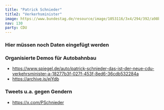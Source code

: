 ```yaml
---
title: "Patrick Schnieder"
title2: "Verkerhsminister"
image: https://www.bundestag.de/resource/image/1053116/3x4/294/392/a98b3ef5c6358767118e708651b9cbdf/BFF589930B0BB32AAB4D802A6163987D/schnieder_patrick_gross.jpg
nav: 130
party: CDU
---
```


### Hier müssen noch Daten eingefügt werden


### Organisierte Demos für Autobahnbau

- https://www.spiegel.de/auto/patrick-schnieder-das-ist-der-neue-cdu-verkehrsminister-a-18277b3f-027f-453f-8ed6-36cdb532284a
- https://archive.is/ejYdb

### Tweets u.a. gegen Gendern
- https://x.com/PSchnieder
